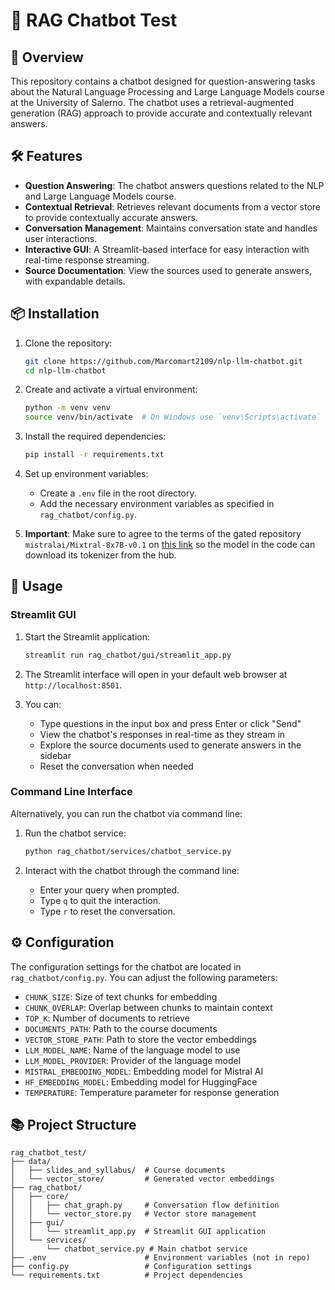 # 🤖 RAG Chatbot Test

## 🚀 Overview
This repository contains a chatbot designed for question-answering tasks about the Natural Language Processing and Large Language Models course at the University of Salerno. The chatbot uses a retrieval-augmented generation (RAG) approach to provide accurate and contextually relevant answers.

## 🛠️ Features

- **Question Answering**: The chatbot answers questions related to the NLP and Large Language Models course.
- **Contextual Retrieval**: Retrieves relevant documents from a vector store to provide contextually accurate answers.
- **Conversation Management**: Maintains conversation state and handles user interactions.
- **Interactive GUI**: A Streamlit-based interface for easy interaction with real-time response streaming.
- **Source Documentation**: View the sources used to generate answers, with expandable details.

## 📦 Installation

1. Clone the repository:
    ```sh
    git clone https://github.com/Marcomart2109/nlp-llm-chatbot.git
    cd nlp-llm-chatbot
    ```

2. Create and activate a virtual environment:
    ```sh
    python -m venv venv
    source venv/bin/activate  # On Windows use `venv\Scripts\activate`
    ```

3. Install the required dependencies:
    ```sh
    pip install -r requirements.txt
    ```

4. Set up environment variables:
    - Create a `.env` file in the root directory.
    - Add the necessary environment variables as specified in `rag_chatbot/config.py`.

5. **Important**: Make sure to agree to the terms of the gated repository `mistralai/Mixtral-8x7B-v0.1` on [this link](https://huggingface.co/mistralai/Mixtral-8x7B-v0.1) so the model in the code can download its tokenizer from the hub.

## 🚀 Usage

### Streamlit GUI

1. Start the Streamlit application:
    ```sh
    streamlit run rag_chatbot/gui/streamlit_app.py
    ```

2. The Streamlit interface will open in your default web browser at `http://localhost:8501`.

3. You can:
   - Type questions in the input box and press Enter or click "Send"
   - View the chatbot's responses in real-time as they stream in
   - Explore the source documents used to generate answers in the sidebar
   - Reset the conversation when needed

### Command Line Interface

Alternatively, you can run the chatbot via command line:

1. Run the chatbot service:
    ```sh
    python rag_chatbot/services/chatbot_service.py
    ```

2. Interact with the chatbot through the command line:
    - Enter your query when prompted.
    - Type `q` to quit the interaction.
    - Type `r` to reset the conversation.

## ⚙️ Configuration

The configuration settings for the chatbot are located in `rag_chatbot/config.py`. You can adjust the following parameters:

- `CHUNK_SIZE`: Size of text chunks for embedding
- `CHUNK_OVERLAP`: Overlap between chunks to maintain context
- `TOP_K`: Number of documents to retrieve
- `DOCUMENTS_PATH`: Path to the course documents
- `VECTOR_STORE_PATH`: Path to store the vector embeddings
- `LLM_MODEL_NAME`: Name of the language model to use
- `LLM_MODEL_PROVIDER`: Provider of the language model
- `MISTRAL_EMBEDDING_MODEL`: Embedding model for Mistral AI
- `HF_EMBEDDING_MODEL`: Embedding model for HuggingFace
- `TEMPERATURE`: Temperature parameter for response generation

## 📚 Project Structure

```
rag_chatbot_test/
├── data/
│   ├── slides_and_syllabus/  # Course documents
│   └── vector_store/         # Generated vector embeddings
├── rag_chatbot/
│   ├── core/
│   │   ├── chat_graph.py     # Conversation flow definition
│   │   └── vector_store.py   # Vector store management
│   ├── gui/
│   │   └── streamlit_app.py  # Streamlit GUI application
│   └── services/
│       └── chatbot_service.py # Main chatbot service
├── .env                      # Environment variables (not in repo)
├── config.py                 # Configuration settings
└── requirements.txt          # Project dependencies
```
